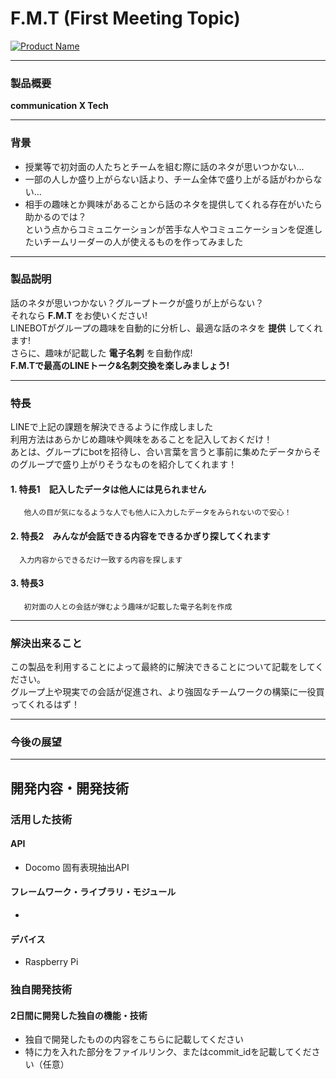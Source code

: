 # F.M.T (First Meeting Topic)



[![Product Name](image.png)](https://www.youtube.com/watch?v=G5rULR53uMk)  

---

### 製品概要
__communication X Tech__

---
### 背景
* 授業等で初対面の人たちとチームを組む際に話のネタが思いつかない...  
* 一部の人しか盛り上がらない話より、チーム全体で盛り上がる話がわからない...  
* 相手の趣味とか興味があることから話のネタを提供してくれる存在がいたら助かるのでは？  
 という点からコミュニケーションが苦手な人やコミュニケーションを促進したいチームリーダーの人が使えるものを作ってみました
---

### 製品説明
話のネタが思いつかない？グループトークが盛りが上がらない？  
それなら __F.M.T__ をお使いください!  
LINEBOTがグループの趣味を自動的に分析し、最適な話のネタを __提供__ してくれます!  
さらに、趣味が記載した __電子名刺__ を自動作成!  
__F.M.Tで最高のLINEトーク&名刺交換を楽しみましょう!__  

---

### 特長
LINEで上記の課題を解決できるように作成しました    
利用方法はあらかじめ趣味や興味をあることを記入しておくだけ！    
あとは、グループにbotを招待し、合い言葉を言うと事前に集めたデータからそのグループで盛り上がりそうなものを紹介してくれます！  

   ####  1. 特長1　記入したデータは他人には見られません
       他人の目が気になるような人でも他人に入力したデータをみられないので安心！
   ####  2. 特長2　みんなが会話できる内容をできるかぎり探してくれます
      入力内容からできるだけ一致する内容を探します
   ####  3. 特長3
       初対面の人との会話が弾むよう趣味が記載した電子名刺を作成 

---

### 解決出来ること
この製品を利用することによって最終的に解決できることについて記載をしてください。  
グループ上や現実での会話が促進され、より強固なチームワークの構築に一役買ってくれるはず！  

---

### 今後の展望

---

## 開発内容・開発技術
### 活用した技術  

#### API
* Docomo 固有表現抽出API

#### フレームワーク・ライブラリ・モジュール
* 

#### デバイス
* Raspberry Pi

### 独自開発技術
#### 2日間に開発した独自の機能・技術
* 独自で開発したものの内容をこちらに記載してください
* 特に力を入れた部分をファイルリンク、またはcommit_idを記載してください（任意）
